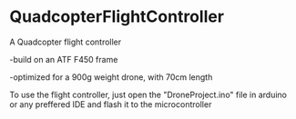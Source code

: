 # QuadcopterFlightController
A Quadcopter flight controller

-build on an ATF F450 frame

-optimized for a 900g weight drone, with 70cm length

To use the flight controller, just open the "DroneProject.ino" file in arduino or any preffered IDE and flash it to the microcontroller
